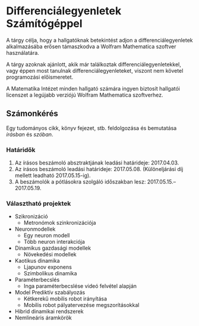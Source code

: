 # Differenciálegyenletek Számítógéppel
A tárgy célja, hogy a hallgatóknak betekintést adjon a differenciálegyenletek alkalmazásába erősen támaszkodva a Wolfram Mathematica szoftver használatára.

A tárgy azoknak ajánlott, akik már találkoztak differenciálegyenletekkel, vagy éppen most tanulnak differenciálegyenleteket, viszont nem követel programozási előismeretet.

A Matematika Intézet minden hallgató számára ingyen biztosít hallgatói licenszet a legújabb verziójú Wolfram Mathematica szoftverhez.

## Számonkérés
Egy tudományos cikk, könyv fejezet, stb. feldolgozása és bemutatása _írásban_ és _szóban_.

### Határidők
  1. Az írásos beszámoló absztraktjának leadási határideje: 2017.04.03.
  2. Az írásos beszámoló leadási határideje: 2017.05.08. (Különeljárási díj mellett leadható 2017.05.15-ig).
  3. A beszámolók a pótlásokra szolgáló időszakban lesz: 2017.05.15.&ndash;2017.05.19.

### Választható projektek

- Szikronizáció
  - Metronómok szinkronizációja
- Neuronmodellek
  - Egy neuron modell
  - Több neuron interakciója
- Dinamikus gazdasági modellek
  - Növekedési modellek
- Kaotikus dinamika
  - Ljapunov exponens
  - Szimbolikus dinamika
- Paraméterbecslés
  - Inga paraméterbecslése videó felvétel alapján
- Model Prediktív szabályozás
  - Kétkerekű mobilis robot irányítása
  - Mobilis robot pályatervezése megszorításokkal
- Hibrid dinamikai rendszerek
- Nemlineáris áramkörök
